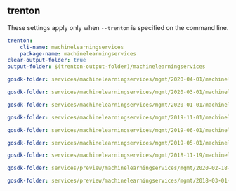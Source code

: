 
## trenton

These settings apply only when `--trenton` is specified on the command line.

``` yaml $(trenton)
trenton:
    cli-name: machinelearningservices
    package-name: machinelearningservices
clear-output-folder: true
output-folder: $(trenton-output-folder)/machinelearningservices
```

```yaml $(tag)=='package-2020-04-01' && $(trenton)
gosdk-folder: services/machinelearningservices/mgmt/2020-04-01/machinelearningservices
```

```yaml $(tag)=='package-2020-03-01' && $(trenton)
gosdk-folder: services/machinelearningservices/mgmt/2020-03-01/machinelearningservices
```

```yaml $(tag)=='package-2020-01-01' && $(trenton)
gosdk-folder: services/machinelearningservices/mgmt/2020-01-01/machinelearningservices
```

```yaml $(tag)=='package-2019-11-01' && $(trenton)
gosdk-folder: services/machinelearningservices/mgmt/2019-11-01/machinelearningservices
```

```yaml $(tag)=='package-2019-06-01' && $(trenton)
gosdk-folder: services/machinelearningservices/mgmt/2019-06-01/machinelearningservices
```

```yaml $(tag)=='package-2019-05-01' && $(trenton)
gosdk-folder: services/machinelearningservices/mgmt/2019-05-01/machinelearningservices
```

```yaml $(tag)=='package-2018-11-19' && $(trenton)
gosdk-folder: services/machinelearningservices/mgmt/2018-11-19/machinelearningservices
```

```yaml $(tag)=='package-2020-02-18-preview' && $(trenton)
gosdk-folder: services/preview/machinelearningservices/mgmt/2020-02-18-preview/machinelearningservices
```

```yaml $(tag)=='package-2018-03-preview' && $(trenton)
gosdk-folder: services/preview/machinelearningservices/mgmt/2018-03-01-preview/machinelearningservices
```
